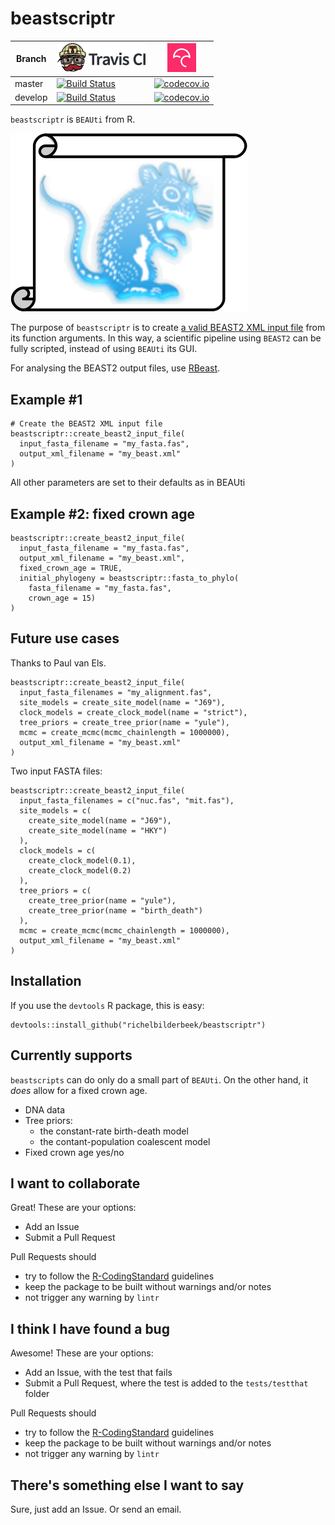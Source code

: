 # beastscriptr

Branch|[![Travis CI logo](TravisCI.png)](https://travis-ci.org)|[![Codecov logo](Codecov.png)](https://www.codecov.io)
---|---|---
master|[![Build Status](https://travis-ci.org/richelbilderbeek/beastscriptr.svg?branch=master)](https://travis-ci.org/richelbilderbeek/beastscriptr)|[![codecov.io](https://codecov.io/github/richelbilderbeek/beastscriptr/coverage.svg?branch=master)](https://codecov.io/github/richelbilderbeek/beastscriptr/branch/master)
develop|[![Build Status](https://travis-ci.org/richelbilderbeek/beastscriptr.svg?branch=develop)](https://travis-ci.org/richelbilderbeek/beastscriptr)|[![codecov.io](https://codecov.io/github/richelbilderbeek/beastscriptr/coverage.svg?branch=develop)](https://codecov.io/github/richelbilderbeek/beastscriptr/branch/develop)

`beastscriptr` is `BEAUti` from R.

![beastscriptr logo](beastscriptr_logo.png)

The purpose of `beastscriptr` is to create 
[a valid BEAST2 XML input file](inst/extdata/birth_death_0_20151005.xml)
from its function arguments. In this way, a scientific pipeline using 
`BEAST2` can be fully scripted, instead of using `BEAUti` its GUI.

For analysing the BEAST2 output files, use [RBeast](https://github.com/beast-dev/RBeast).

## Example #1

```
# Create the BEAST2 XML input file
beastscriptr::create_beast2_input_file(
  input_fasta_filename = "my_fasta.fas",
  output_xml_filename = "my_beast.xml"
)
```

All other parameters are set to their defaults as in BEAUti

## Example #2: fixed crown age

```
beastscriptr::create_beast2_input_file(
  input_fasta_filename = "my_fasta.fas",
  output_xml_filename = "my_beast.xml",
  fixed_crown_age = TRUE,
  initial_phylogeny = beastscriptr::fasta_to_phylo(
    fasta_filename = "my_fasta.fas",
    crown_age = 15)
)
```

## Future use cases

Thanks to Paul van Els.

```
beastscriptr::create_beast2_input_file(
  input_fasta_filenames = "my_alignment.fas",
  site_models = create_site_model(name = "J69"), 
  clock_models = create_clock_model(name = "strict"), 
  tree_priors = create_tree_prior(name = "yule"), 
  mcmc = create_mcmc(mcmc_chainlength = 1000000),
  output_xml_filename = "my_beast.xml"
)
```

Two input FASTA files:

```
beastscriptr::create_beast2_input_file(
  input_fasta_filenames = c("nuc.fas", "mit.fas"),
  site_models = c(
    create_site_model(name = "J69"), 
    create_site_model(name = "HKY")
  ),
  clock_models = c(
    create_clock_model(0.1), 
    create_clock_model(0.2)
  ),
  tree_priors = c(
    create_tree_prior(name = "yule"), 
    create_tree_prior(name = "birth_death")
  ),
  mcmc = create_mcmc(mcmc_chainlength = 1000000),
  output_xml_filename = "my_beast.xml"
)
```

## Installation

If you use the `devtools` R package, this is easy:

```
devtools::install_github("richelbilderbeek/beastscriptr")
```

## Currently supports

`beastscripts` can do only do a small part of `BEAUti`.
On the other hand, it *does* allow for a fixed crown age.

 * DNA data
 * Tree priors:
    * the constant-rate birth-death model
    * the contant-population coalescent model
 * Fixed crown age yes/no

## I want to collaborate

Great! These are your options:

 * Add an Issue
 * Submit a Pull Request

Pull Requests should
 * try to follow the [R-CodingStandard](https://github.com/richelbilderbeek/R-CodingStandard) guidelines
 * keep the package to be built without warnings and/or notes
 * not trigger any warning by `lintr`

## I think I have found a bug

Awesome! These are your options:

 * Add an Issue, with the test that fails
 * Submit a Pull Request, where the test is added to the `tests/testthat` folder

Pull Requests should
 * try to follow the [R-CodingStandard](https://github.com/richelbilderbeek/R-CodingStandard) guidelines
 * keep the package to be built without warnings and/or notes
 * not trigger any warning by `lintr`

## There's something else I want to say

Sure, just add an Issue. Or send an email.
